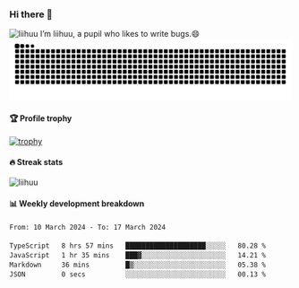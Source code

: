 ### Hi there 👋
<img src="https://komarev.com/ghpvc/?username=liihuu&label=Profile%20views&color=0e75b6&style=flat" alt="liihuu" />
I’m liihuu, a pupil who likes to write bugs.😄

<picture>
  <source media="(prefers-color-scheme: dark)" srcset="https://github.com/pboling/pboling/raw/output/github-snake-dark.svg" />
  <source media="(prefers-color-scheme: light)" srcset="https://github.com/pboling/pboling/raw/output/github-snake.svg" />
  <img alt="github-snake" src="github-snake.svg" />
</picture>


#### 🏆 Profile trophy
[![trophy](https://github-profile-trophy.vercel.app?username=liihuu&margin-w=16&margin-h=16&rank=-C,-B)](https://github.com/liihuu)

#### 🔥 Streak stats
<img src="https://streak-stats.demolab.com?user=liihuu&theme=transparent&border_radius=6&card_width=500" alt="liihuu" />

#### 📊 Weekly development breakdown
<!--START_SECTION:waka-->

```txt
From: 10 March 2024 - To: 17 March 2024

TypeScript   8 hrs 57 mins   ████████████████████░░░░░   80.28 %
JavaScript   1 hr 35 mins    ███▓░░░░░░░░░░░░░░░░░░░░░   14.21 %
Markdown     36 mins         █▒░░░░░░░░░░░░░░░░░░░░░░░   05.38 %
JSON         0 secs          ░░░░░░░░░░░░░░░░░░░░░░░░░   00.13 %
```

<!--END_SECTION:waka-->


<!--
**liihuu/liihuu** is a ✨ _special_ ✨ repository because its `README.md` (this file) appears on your GitHub profile.

Here are some ideas to get you started:

- 🔭 I’m currently working on ...
- 🌱 I’m currently learning ...
- 👯 I’m looking to collaborate on ...
- 🤔 I’m looking for help with ...
- 💬 Ask me about ...
- 📫 How to reach me: ...
- 😄 Pronouns: ...
- ⚡ Fun fact: ...
-->
